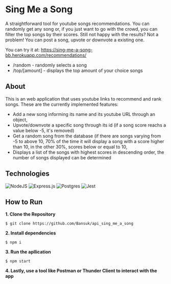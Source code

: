 # Sing Me a Song

A straightforward tool for youtube songs recommendations. You can randomly get any song or, if you just want to go with the crowd, you can filter the top songs by their scores. Still not happy with the results? Not a problem! You can post a song, upvote or downvote a existing one.

You can try it at: https://sing-me-a-song-bb.herokuapp.com/recommendations/
- /random - randomly selects a song
- /top/[amount] - displays the top amount of your choice songs

## About

This is an web application that uses youtube links to recommend and rank songs. These are the currently implemented features:

- Add a new song informing its name and its youtube URL through an object,
- Upvote/downvote a specific song through its id (if a song score reachs a value below -5, it's removed)
- Get a random song from the database (if there are songs varying from -5 to above 10, 70% of the time it will display a song with a score higher than 10, in the other 30%, scores below or equal to 10,
- Displays a list of the songs with highest scores in descending order, the number of songs displayed can be determined

## Technologies

![NodeJS](https://img.shields.io/badge/node.js-6DA55F?style=for-the-badge&logo=node.js&logoColor=white)
![Express.js](https://img.shields.io/badge/express.js-%23404d59.svg?style=for-the-badge&logo=express&logoColor=%2361DAFB)
![Postgres](https://img.shields.io/badge/postgres-%23316192.svg?style=for-the-badge&logo=postgresql&logoColor=white)
![Jest](https://img.shields.io/badge/-jest-%23C21325?style=for-the-badge&logo=jest&logoColor=white)

## How to Run

**1. Clone the Repository**

```
$ git clone https://github.com/Bansuk/api_sing_me_a_song
```

**2. Install dependencies**


```
$ npm i
```


**3. Run the apllication**


```
$ npm start
```

**4. Lastly, use a tool like Postman or Thunder Client to interact with the app**
